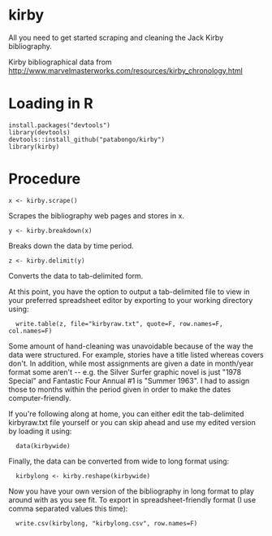 # kirby

All you need to get started scraping and cleaning the Jack Kirby bibliography.

Kirby bibliographical data from http://www.marvelmasterworks.com/resources/kirby_chronology.html

# Loading in R

    install.packages("devtools")
    library(devtools)
    devtools::install_github("patabongo/kirby")
    library(kirby)

# Procedure

    x <- kirby.scrape()
Scrapes the bibliography web pages and stores in x.

    y <- kirby.breakdown(x)
Breaks down the data by time period.

    z <- kirby.delimit(y)
Converts the data to tab-delimited form.

At this point, you have the option to output a tab-delimited file to view in your preferred spreadsheet editor by exporting to your working directory using:

      write.table(z, file="kirbyraw.txt", quote=F, row.names=F, col.names=F)

Some amount of hand-cleaning was unavoidable because of the way the data were structured. For example, stories have a title listed whereas covers don't. In addition, while most assignments are given a date in month/year format some aren't -- e.g. the Silver Surfer graphic novel is just "1978 Special" and Fantastic Four Annual #1 is "Summer 1963". I had to assign those to months within the period given in order to make the dates computer-friendly.

If you're following along at home, you can either edit the tab-delimited kirbyraw.txt file yourself or you can skip ahead and use my edited version by loading it using:

      data(kirbywide)

Finally, the data can be converted from wide to long format using:

      kirbylong <- kirby.reshape(kirbywide)

Now you have your own version of the bibliography in long format to play around with as you see fit. To export in spreadsheet-friendly format (I use comma separated values this time):

      write.csv(kirbylong, "kirbylong.csv", row.names=F)

